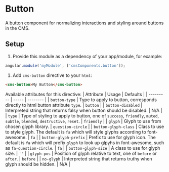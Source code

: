 # Button
A button component for normalizing interactions and styling around buttons in the
CMS.

## Setup
1. Provide this module as a dependency of your app/module, for example:
  ```js
  angular.module('myModule', ['cmsComponents.button']);
  ```

1. Add `cms-button` directive to your `html`:
  ```html
  <cms-button>My Button</cms-button>
  ```

  Available attributes for this directive:
  | Attribute | Usage | Defaults |
  | --------- | ----- | -------- |
  | `button-type` | Type to apply to button, corresponds directly to html button attribute `type`. | `button` |
  | `button-disabled` | Interpreted string that returns falsy when button should be disabled. | N/A |
  | `type` | Type of styling to apply to button, one of `success`, `friendly`, `muted`, `subtle`, `blended`, `destructive`, `reset`. | `friendly` |
  | `glyph` | Glyph to use from chosen glyph library. | `question-circle` |
  | `button-glyph-class` | Class to use to style glyph. The default is `fa` which will style glyphs according to font-awesome. | `fa` |
  | `button-glyph-prefix` | Prefix to use for glyph icon. The default is `fa` which will prefix `glyph` to look up glpyhs in font-awesome, such as `fa-question-circle`. | `fa` |
  | `button-glyph-size` | A class to use for glyph size. | `''` |
  | `glyph-pos` | Position of glyph relative to text, one of `before` or `after`. | `before` |
  | `no-glyph` | Interpreted string that returns truthy when glyph should be hidden. | N/A |

